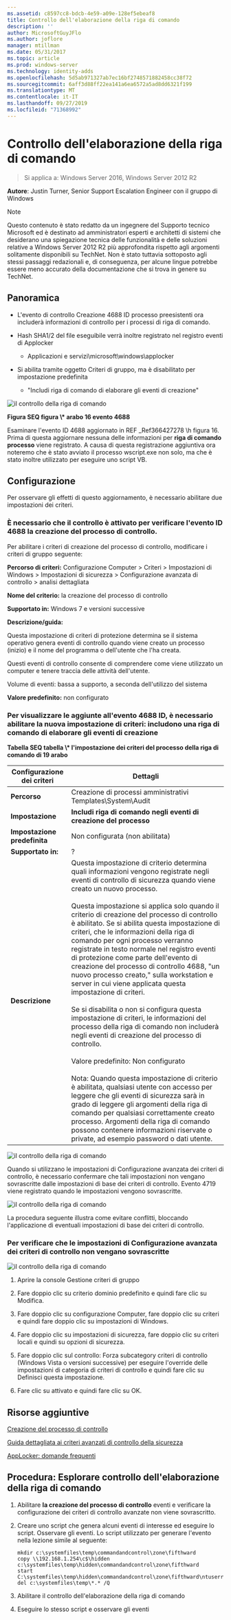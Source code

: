 ```yaml
---
ms.assetid: c8597cc8-bdcb-4e59-a09e-128ef5ebeaf8
title: Controllo dell'elaborazione della riga di comando
description: ''
author: MicrosoftGuyJFlo
ms.author: joflore
manager: mtillman
ms.date: 05/31/2017
ms.topic: article
ms.prod: windows-server
ms.technology: identity-adds
ms.openlocfilehash: 5d5ab971327ab7ec16bf2748571882458cc38f72
ms.sourcegitcommit: 6aff3d88ff22ea141a6ea6572a5ad8dd6321f199
ms.translationtype: MT
ms.contentlocale: it-IT
ms.lasthandoff: 09/27/2019
ms.locfileid: "71368992"
---
```

# <a name="command-line-process-auditing"></a>Controllo dell'elaborazione della riga di comando

>Si applica a: Windows Server 2016, Windows Server 2012 R2

**Autore**: Justin Turner, Senior Support Escalation Engineer con il gruppo di Windows  
  
> [!NOTE]  
> Questo contenuto è stato redatto da un ingegnere del Supporto tecnico Microsoft ed è destinato ad amministratori esperti e architetti di sistemi che desiderano una spiegazione tecnica delle funzionalità e delle soluzioni relative a Windows Server 2012 R2 più approfondita rispetto agli argomenti solitamente disponibili su TechNet. Non è stato tuttavia sottoposto agli stessi passaggi redazionali e, di conseguenza, per alcune lingue potrebbe essere meno accurato della documentazione che si trova in genere su TechNet.  
  
## <a name="overview"></a>Panoramica  
  
-   L'evento di controllo Creazione 4688 ID processo preesistenti ora includerà informazioni di controllo per i processi di riga di comando.  
  
-   Hash SHA1/2 del file eseguibile verrà inoltre registrato nel registro eventi di Applocker  
  
    -   Applicazioni e servizi\microsoft\windows\applocker  
  
-   Si abilita tramite oggetto Criteri di gruppo, ma è disabilitato per impostazione predefinita  
  
    -   "Includi riga di comando di elaborare gli eventi di creazione"  
  
![il controllo della riga di comando](media/Command-line-process-auditing/GTR_ADDS_Event4688.gif)  
  
**Figura SEQ figura \\\* arabo 16 evento 4688**  
  
Esaminare l'evento ID 4688 aggiornato in REF _Ref366427278 \h figura 16.  Prima di questa aggiornare nessuna delle informazioni per **riga di comando processo** viene registrato.  A causa di questa registrazione aggiuntiva ora noteremo che è stato avviato il processo wscript.exe non solo, ma che è stato inoltre utilizzato per eseguire uno script VB.  
  
## <a name="configuration"></a>Configurazione  
Per osservare gli effetti di questo aggiornamento, è necessario abilitare due impostazioni dei criteri.  
  
### <a name="you-must-have-audit-process-creation-auditing-enabled-to-see-event-id-4688"></a>È necessario che il controllo è attivato per verificare l'evento ID 4688 la creazione del processo di controllo.  
Per abilitare i criteri di creazione del processo di controllo, modificare i criteri di gruppo seguente:  
  
**Percorso di criteri:** Configurazione Computer > Criteri > Impostazioni di Windows > Impostazioni di sicurezza > Configurazione avanzata di controllo > analisi dettagliata  
  
**Nome del criterio:** la creazione del processo di controllo  
  
**Supportato in:** Windows 7 e versioni successive  
  
**Descrizione/guida:**  
  
Questa impostazione di criteri di protezione determina se il sistema operativo genera eventi di controllo quando viene creato un processo (inizio) e il nome del programma o dell'utente che l'ha creata.  
  
Questi eventi di controllo consente di comprendere come viene utilizzato un computer e tenere traccia delle attività dell'utente.  
  
Volume di eventi: bassa a supporto, a seconda dell'utilizzo del sistema  
  
**Valore predefinito:** non configurato  
  
### <a name="in-order-to-see-the-additions-to-event-id-4688-you-must-enable-the-new-policy-setting-include-command-line-in-process-creation-events"></a>Per visualizzare le aggiunte all'evento 4688 ID, è necessario abilitare la nuova impostazione di criteri: includono una riga di comando di elaborare gli eventi di creazione  
**Tabella SEQ tabella \\\* l'impostazione dei criteri del processo della riga di comando di 19 arabo**  
  
|Configurazione dei criteri|Dettagli|  
|------------------------|-----------|  
|**Percorso**|Creazione di processi amministrativi Templates\System\Audit|  
|**Impostazione**|**Includi riga di comando negli eventi di creazione del processo**|  
|**Impostazione predefinita**|Non configurata (non abilitata)|  
|**Supportato in:**|?|  
|**Descrizione**|Questa impostazione di criterio determina quali informazioni vengono registrate negli eventi di controllo di sicurezza quando viene creato un nuovo processo.<br /><br />Questa impostazione si applica solo quando il criterio di creazione del processo di controllo è abilitato. Se si abilita questa impostazione di criteri, che le informazioni della riga di comando per ogni processo verranno registrate in testo normale nel registro eventi di protezione come parte dell'evento di creazione del processo di controllo 4688, "un nuovo processo creato," sulla workstation e server in cui viene applicata questa impostazione di criteri.<br /><br />Se si disabilita o non si configura questa impostazione di criteri, le informazioni del processo della riga di comando non includerà negli eventi di creazione del processo di controllo.<br /><br />Valore predefinito: Non configurato<br /><br />Nota: Quando questa impostazione di criterio è abilitata, qualsiasi utente con accesso per leggere che gli eventi di sicurezza sarà in grado di leggere gli argomenti della riga di comando per qualsiasi correttamente creato processo. Argomenti della riga di comando possono contenere informazioni riservate o private, ad esempio password o dati utente.|  
  
![il controllo della riga di comando](media/Command-line-process-auditing/GTR_ADDS_IncludeCLISetting.gif)  
  
Quando si utilizzano le impostazioni di Configurazione avanzata dei criteri di controllo, è necessario confermare che tali impostazioni non vengano sovrascritte dalle impostazioni di base dei criteri di controllo.  Evento 4719 viene registrato quando le impostazioni vengono sovrascritte.  
  
![il controllo della riga di comando](media/Command-line-process-auditing/GTR_ADDS_Event4719.gif)  
  
La procedura seguente illustra come evitare conflitti, bloccando l'applicazione di eventuali impostazioni di base dei criteri di controllo.  
  
### <a name="to-ensure-that-advanced-audit-policy-configuration-settings-are-not-overwritten"></a>Per verificare che le impostazioni di Configurazione avanzata dei criteri di controllo non vengano sovrascritte  
![il controllo della riga di comando](media/Command-line-process-auditing/GTR_ADDS_AdvAuditPolicy.gif)  
  
1.  Aprire la console Gestione criteri di gruppo  
  
2.  Fare doppio clic su criterio dominio predefinito e quindi fare clic su Modifica.  
  
3.  Fare doppio clic su configurazione Computer, fare doppio clic su criteri e quindi fare doppio clic su impostazioni di Windows.  
  
4.  Fare doppio clic su impostazioni di sicurezza, fare doppio clic su criteri locali e quindi su opzioni di sicurezza.  
  
5.  Fare doppio clic sul controllo: Forza subcategory criteri di controllo (Windows Vista o versioni successive) per eseguire l'override delle impostazioni di categoria di criteri di controllo e quindi fare clic su Definisci questa impostazione.  
  
6.  Fare clic su attivato e quindi fare clic su OK.  
  
## <a name="additional-resources"></a>Risorse aggiuntive  
[Creazione del processo di controllo](https://technet.microsoft.com/library/dd941613(v=WS.10).aspx)  
  
[Guida dettagliata ai criteri avanzati di controllo della sicurezza](https://technet.microsoft.com/library/dd408940(v=WS.10).aspx)  
  
[AppLocker: domande frequenti](https://technet.microsoft.com/library/ee619725(v=ws.10).aspx)  
  
## <a name="try-this-explore-command-line-process-auditing"></a>Procedura: Esplorare controllo dell'elaborazione della riga di comando  
  
1.  Abilitare **la creazione del processo di controllo** eventi e verificare la configurazione dei criteri di controllo avanzate non viene sovrascritto.  
  
2.  Creare uno script che genera alcuni eventi di interesse ed eseguire lo script.  Osservare gli eventi.  Lo script utilizzato per generare l'evento nella lezione simile al seguente:  
  
    ```  
    mkdir c:\systemfiles\temp\commandandcontrol\zone\fifthward  
    copy \\192.168.1.254\c$\hidden c:\systemfiles\temp\hidden\commandandcontrol\zone\fifthward  
    start C:\systemfiles\temp\hidden\commandandcontrol\zone\fifthward\ntuserrights.vbs  
    del c:\systemfiles\temp\*.* /Q  
    ```  
  
3.  Abilitare il controllo dell'elaborazione della riga di comando  
  
4.  Eseguire lo stesso script e osservare gli eventi  
  


